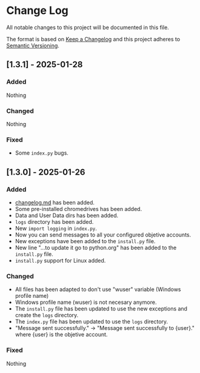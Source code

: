 
# Change Log
All notable changes to this project will be documented in this file.
 
The format is based on [Keep a Changelog](http://keepachangelog.com/)
and this project adheres to [Semantic Versioning](http://semver.org/).
 
## [1.3.1] - 2025-01-28
### Added
Nothing

### Changed
Nothing

### Fixed
- Some `index.py` bugs.

## [1.3.0] - 2025-01-26
### Added
- [changelog.md](changelog.md) has been added.
- Some pre-installed chromedrives has been added.
- Data and User Data dirs has been added.
- `logs` directory has been added.
- New `import logging` in `index.py`.
- Now you can send messages to all your configured objetive accounts.
- New exceptions have been added to the `install.py` file.
- New line "...to update it go to python.org" has been added to the `install.py` file.
- `install.py` support for Linux added.

### Changed
- All files has been adapted to don't use "wuser" variable (Windows profile name)
- Windows profile name (wuser) is not necesary anymore.
- The `install.py` file has been updated to use the new exceptions and create the `logs` directory.
- The `index.py` file has been updated to use the `logs` directory.
- "Message sent successfully." -> "Message sent successfully to {user}." where {user} is the objetive account.

### Fixed
Nothing
